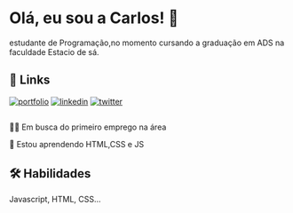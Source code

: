 
# Olá, eu sou a Carlos! 👋
estudante de Programação,no momento cursando a graduação em ADS na faculdade Estacio de sá.


## 🔗 Links
[![portfolio](https://img.shields.io/badge/my_portfolio-000?style=for-the-badge&logo=ko-fi&logoColor=white)]()
[![linkedin](https://img.shields.io/badge/linkedin-0A66C2?style=for-the-badge&logo=linkedin&logoColor=white)](https://www.linkedin.com/)
[![twitter](https://img.shields.io/badge/twitter-1DA1F2?style=for-the-badge&logo=twitter&logoColor=white)](https://twitter.com/o_cjunior)


## 
👩‍💻 Em busca do primeiro emprego na área

🧠 Estou aprendendo HTML,CSS e JS




## 🛠 Habilidades
Javascript, HTML, CSS...

